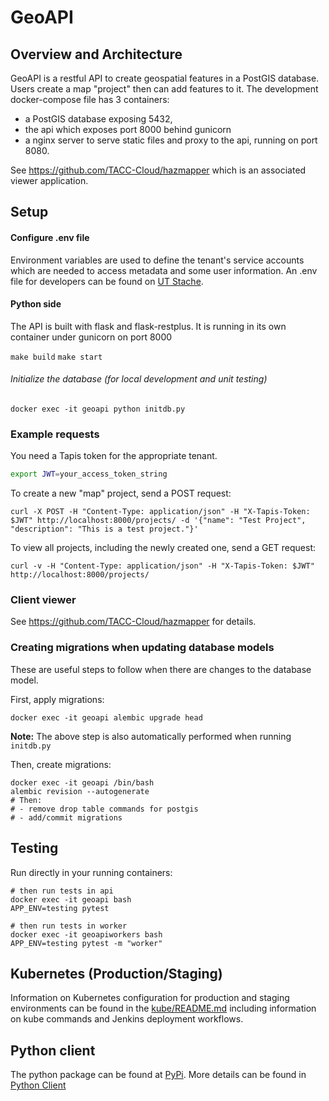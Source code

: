 # GeoAPI

## Overview and Architecture

GeoAPI is a restful API to create geospatial features in a PostGIS database. Users create a map "project" then
can add features to it. The development docker-compose file has 3 containers: 
* a PostGIS database exposing 5432, 
* the api which exposes port 8000 behind gunicorn
* a nginx server to serve static files and proxy to the api, running on port 8080.

See https://github.com/TACC-Cloud/hazmapper which is an associated viewer application.

## Setup

#### Configure .env file

Environment variables are used to define the tenant's service accounts which are needed to access metadata and some user
information. An .env file for developers can be found on [UT Stache](https://stache.utexas.edu/entry/892c730561534ed3b3d306dbf933455d).

#### Python side

The API is built with flask and flask-restplus. It is running in its own container
under gunicorn on port 8000

`make build`
`make start`

###### Initialize the database (for local development and unit testing)

`docker exec -it geoapi python initdb.py`

### Example requests

You need a Tapis token for the appropriate tenant.

```bash
export JWT=your_access_token_string
```

To create a new "map" project, send a POST request:

```
curl -X POST -H "Content-Type: application/json" -H "X-Tapis-Token: $JWT" http://localhost:8000/projects/ -d '{"name": "Test Project", "description": "This is a test project."}'
```

To view all projects, including the newly created one, send a GET request:

```
curl -v -H "Content-Type: application/json" -H "X-Tapis-Token: $JWT" http://localhost:8000/projects/
```


### Client viewer

See https://github.com/TACC-Cloud/hazmapper for details.

### Creating migrations when updating database models

These are useful steps to follow when there are changes to the database model.

First, apply migrations:

```
docker exec -it geoapi alembic upgrade head
```

**Note:** The above step is also automatically performed when running `initdb.py`

Then, create migrations:

```
docker exec -it geoapi /bin/bash
alembic revision --autogenerate
# Then:
# - remove drop table commands for postgis
# - add/commit migrations
```

## Testing

Run directly in your running containers:
```
# then run tests in api
docker exec -it geoapi bash
APP_ENV=testing pytest

# then run tests in worker
docker exec -it geoapiworkers bash
APP_ENV=testing pytest -m "worker"
```

## Kubernetes (Production/Staging)

Information on Kubernetes configuration for production and staging environments can be found in the [kube/README.md](kube/README.md) including information
on kube commands and Jenkins deployment workflows.


## Python client

The python package can be found at [PyPi](https://pypi.org/project/geoapi-client/).  More details can be found in [Python Client](./PYTHON_CLIENT.md)